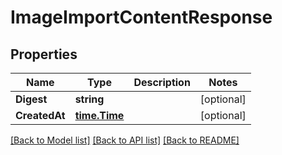 # ImageImportContentResponse

## Properties

Name | Type | Description | Notes
------------ | ------------- | ------------- | -------------
**Digest** | **string** |  | [optional] 
**CreatedAt** | [**time.Time**](time.Time.md) |  | [optional] 

[[Back to Model list]](../README.md#documentation-for-models) [[Back to API list]](../README.md#documentation-for-api-endpoints) [[Back to README]](../README.md)


